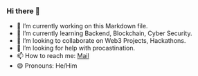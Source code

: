 ### Hi there 👋

<!--
**Codered9/Codered9** is a ✨ _special_ ✨ repository because its `README.md` (this file) appears on your GitHub profile.

Here are some ideas to get you started:
-->
- 🔭 I’m currently working on this Markdown file.
- 🌱 I’m currently learning Backend, Blockchain, Cyber Security.
- 👯 I’m looking to collaborate on Web3 Projects, Hackathons.
- 🤔 I’m looking for help with procastination.
- 📫 How to reach me: [Mail](mailto:sudhanshusri23@gmail.com)
- 😄 Pronouns: He/Him


